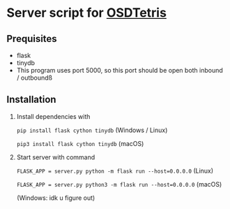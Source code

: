 # Server script for [OSDTetris](https://github.com/thy2134/OSDTetris)

## Prequisites
- flask 
- tinydb
- This program uses port 5000, so this port should be open both inbound / outboundß
## Installation
1. Install dependencies with 

    `pip install flask cython tinydb` (Windows / Linux)
    
    `pip3 install flask cython tinydb` (macOS)

2. Start server with command 

    `FLASK_APP = server.py python -m flask run --host=0.0.0.0` (Linux)

    `FLASK_APP = server.py python3 -m flask run --host=0.0.0.0` (macOS)

    (Windows: idk u figure out)
        
